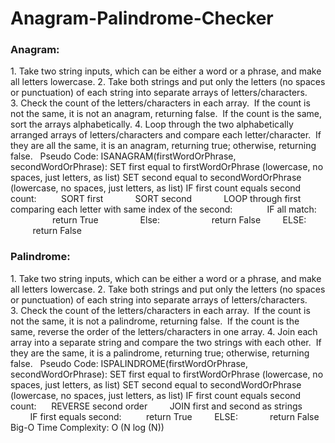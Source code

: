 # Anagram-Palindrome-Checker

### Anagram:
1. Take two string inputs, which can be either a word or a phrase, and make all letters lowercase.
2. Take both strings and put only the letters (no spaces or punctuation) of each string into separate arrays of letters/characters.
3. Check the count of the letters/characters in each array.  If the count is not the same, it is not an anagram, returning false.  If the count is the        same, sort the arrays alphabetically.
4. Loop through the two alphabetically arranged arrays of letters/characters and compare each letter/character.  If they are all the same, it is an            anagram, returning true; otherwise, returning false.
 
Pseudo Code:
    ISANAGRAM(firstWordOrPhrase, secondWordOrPhrase):
        SET first equal to firstWordOrPhrase (lowercase, no spaces, just letters, as list)
        SET second equal to secondWordOrPhrase (lowercase, no spaces, just letters, as list)
        IF first count equals second count:
            SORT first
            SORT second
            LOOP through first comparing each letter with same index of the second:
                IF all match:
                    return True
                Else:
                    return False
        ELSE:
            return False
                        

### Palindrome:
1. Take two string inputs, which can be either a word or a phrase, and make all letters lowercase.
2. Take both strings and put only the letters (no spaces or punctuation) of each string into separate arrays of letters/characters.
3. Check the count of the letters/characters in each array.  If the count is not the same, it is not a palindrome, returning false.  If the count is          the same, reverse the order of the letters/characters in one array.
4. Join each array into a separate string and compare the two strings with each other.  If they are the same, it is a palindrome, returning true;              otherwise, returning false.
 
Pseudo Code:
ISPALINDROME(firstWordOrPhrase, secondWordOrPhrase):
    SET first equal to firstWordOrPhrase (lowercase, no spaces, just letters, as list)
    SET second equal to secondWordOrPhrase (lowercase, no spaces, just letters, as list)
    IF first count equals second count:
        REVERSE second order
        JOIN first and second as strings
        IF first equals second:
            return True
        ELSE:
            return False
 
Big-O Time Complexity:  O (N log (N))
